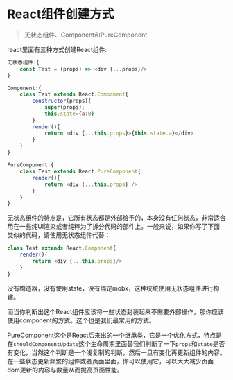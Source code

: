 # React组件创建方式

> 无状态组件、Component和PureComponent

react里面有三种方式创建React组件:
```javascript
无状态组件:{
	const Test = (props) => <div {...props}/>
}

Component:{
	class Test extends React.Component{
		constructor(props){
			super(props);
			this.state={a:0}
		}
		render(){
			return <div {...this.props}>{this.state.a}</div>
		}
	}
}

PureComponent:{
	class Test extends React.PureComponent{
		render(){
			return <div {...this.props} />
		}
	}
}
```

无状态组件的特点是，它所有状态都是外部给予的，本身没有任何状态，非常适合用在一些纯UI渲染或者纯粹为了拆分代码的部件上。一般来说，如果你写了下面类似的代码，请使用无状态组件代替：
```javascript
class Test extends React.Component{
	render(){
		return <div {...this.props}/>
	}
}
```
没有构造器，没有使用state，没有绑定mobx，这种统统使用无状态组件进行构建。

而当你判断出这个React组件应该将一些状态封装起来不需要外部操作，那你应该使用component的方式。这个也是我们最常用的方式。

PureComponent这个是React后来出的一个继承类，它是一个优化方式，特点是在`shouldComponentUpdate`这个生命周期里面替我们判断了一下`props`和`state`是否有变化，当然这个判断是一个浅复制的判断，然后一旦有变化再更新组件的内容。在一些状态更新频繁的组件或者页面里面，你可以使用它，可以大大减少页面dom更新的内容与数量从而提高页面性能。